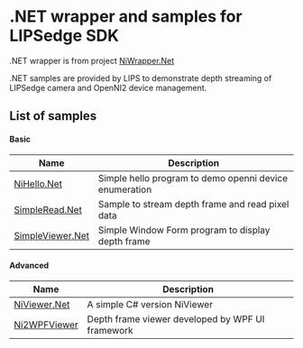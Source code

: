 # .NET wrapper and samples for LIPSedge SDK

.NET wrapper is from project [NiWrapper.Net](https://github.com/falahati/NiWrapper.Net)

.NET samples are provided by LIPS to demonstrate depth streaming of LIPSedge camera and OpenNI2 device management.

## List of samples

#### Basic
|Name|Description|
|----|----|
|[NiHello.Net](NiHello.Net)|Simple hello program to demo openni device enumeration|
|[SimpleRead.Net](SimpleRead.Net)|Sample to stream depth frame and read pixel data|
|[SimpleViewer.Net](SimpleViewer.Net)|Simple Window Form program to display depth frame|

#### Advanced
|Name|Description|
|----|----|
|[NiViewer.Net](NiViewer.Net)|A simple C# version NiViewer|
|[Ni2WPFViewer](Ni2WPFViewer)|Depth frame viewer developed by WPF UI framework|
